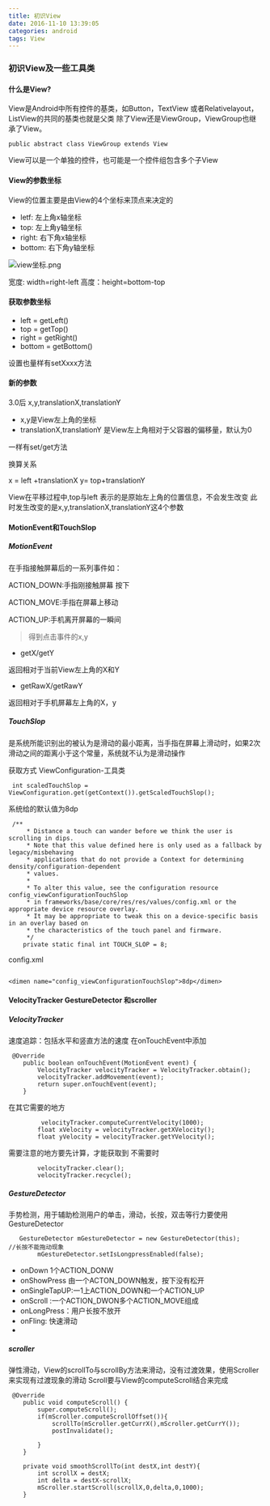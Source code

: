 ```yaml
---
title: 初识View
date: 2016-11-10 13:39:05
categories: android
tags: View
---
```


### 初识View及一些工具类


#### 什么是View?
View是Android中所有控件的基类，如Button，TextView 或者Relativelayout，ListView的共同的基类也就是父类
除了View还是ViewGroup，ViewGroup也继承了View。
```
public abstract class ViewGroup extends View
```
View可以是一个单独的控件，也可能是一个控件组包含多个子View


#### View的参数坐标

View的位置主要是由View的4个坐标来顶点来决定的
* letf: 	左上角x轴坐标
* top:		左上角y轴坐标
* right:	右下角x轴坐标
* bottom:	右下角y轴坐标


![view坐标.png](https://ln0491.github.io/img/view坐标.png)

宽度: width=right-left
高度：height=bottom-top

#### 获取参数坐标

* left = getLeft()
* top = getTop()
* right = getRight()
* bottom = getBottom()

设置也量样有setXxxx方法

#### 新的参数
3.0后
x,y,translationX,translationY

* x,y是View左上角的坐标
* translationX,translationY 是View左上角相对于父容器的偏移量，默认为0

一样有set/get方法

换算关系

x = left +translationX
y= top+translationY

View在平移过程中,top与left 表示的是原始左上角的位置信息，不会发生改变
此时发生改变的是x,y,translationX,translationY这4个参数


#### MotionEvent和TouchSlop



##### MotionEvent
在手指接触屏幕后的一系列事件如：

ACTION_DOWN:手指刚接触屏幕 按下

ACTION_MOVE:手指在屏幕上移动

ACTION_UP:手机离开屏幕的一瞬间


> 得到点击事件的x,y

* getX/getY

返回相对于当前View左上角的X和Y

* getRawX/getRawY

返回相对于手机屏幕左上角的X，y


##### TouchSlop

是系统所能识别出的被认为是滑动的最小距离，当手指在屏幕上滑动时，如果2次滑动之间的距离小于这个常量，系统就不认为是滑动操作

获取方式 ViewConfiguration-工具类
```
 int scaledTouchSlop = ViewConfiguration.get(getContext()).getScaledTouchSlop();
```
系统给的默认值为8dp
```
 /**
     * Distance a touch can wander before we think the user is scrolling in dips.
     * Note that this value defined here is only used as a fallback by legacy/misbehaving
     * applications that do not provide a Context for determining density/configuration-dependent
     * values.
     *
     * To alter this value, see the configuration resource config_viewConfigurationTouchSlop
     * in frameworks/base/core/res/res/values/config.xml or the appropriate device resource overlay.
     * It may be appropriate to tweak this on a device-specific basis in an overlay based on
     * the characteristics of the touch panel and firmware.
     */
    private static final int TOUCH_SLOP = 8;
```
config.xml
```

<dimen name="config_viewConfigurationTouchSlop">8dp</dimen>

```


#### VelocityTracker GestureDetector 和scroller


##### VelocityTracker
速度追踪：包括水平和竖直方法的速度
在onTouchEvent中添加
```
 @Override
    public boolean onTouchEvent(MotionEvent event) {
        VelocityTracker velocityTracker = VelocityTracker.obtain();
        velocityTracker.addMovement(event);
        return super.onTouchEvent(event);
    }
```
在其它需要的地方
```
		 velocityTracker.computeCurrentVelocity(1000);
        float xVelocity = velocityTracker.getXVelocity();
        float yVelocity = velocityTracker.getYVelocity();
```
需要注意的地方要先计算，才能获取到
不需要时

```
 		velocityTracker.clear();
        velocityTracker.recycle();
```

##### GestureDetector
手势检测，用于辅助检测用户的单击，滑动，长按，双击等行力要使用GestureDetector
```
   GestureDetector mGestureDetector = new GestureDetector(this);
//长按不能拖动现象
        mGestureDetector.setIsLongpressEnabled(false);
```

* onDown 1个ACTION_DONW
* onShowPress 由一个ACTON_DOWN触发，按下没有松开
* onSingleTapUP:一1上ACTION_DOWN和一个ACTION_UP
* onScroll :一个ACTION_DWON多个ACTION_MOVE组成
* onLongPress：用户长按不放开
* onFling: 快速滑动
* 


##### scroller
弹性滑动，View的scrollTo与scrollBy方法来滑动，没有过渡效果，使用Scroller来实现有过渡现象的滑动
Scroll要与View的computeScroll结合来完成

```
 @Override
    public void computeScroll() {
        super.computeScroll();
        if(mScroller.computeScrollOffset()){
            scrollTo(mScroller.getCurrX(),mScroller.getCurrY());
            postInvalidate();

        }
    }

    private void smoothScrollTo(int destX,int destY){
        int scrollX = destX;
        int delta = destX-scrollX;
        mScroller.startScroll(scrollX,0,delta,0,1000);
    }
```